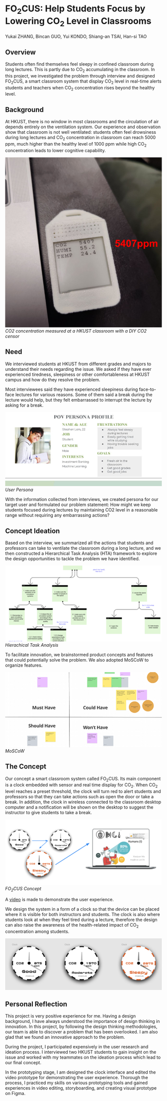 # FO<sub>2</sub>CUS: Help Students Focus by Lowering CO<sub>2</sub> Level in Classrooms
Yukai ZHANG, Bincan GUO, Yui KONDO, Shiang-an TSAI, Han-si TAO
## Overview
Students often find themselves feel sleepy in confined classroom during long lectures. This is partly due to CO<sub>2</sub> accumulating in the classroom. In this project, we investigated the problem through interview and designed FO<sub>2</sub>CUS, a smart classroom system that display CO<sub>2</sub> level in real-time alerts students and teachers when CO<sub>2</sub> concentration rises beyond the healthy level.

## Background
At HKUST, there is no window in most classrooms and the circulation of air depends entirely on the ventilation system. Our experience and observation show that classroom is not well ventilated: students often feel drowsiness during long lectures and CO<sub>2</sub> concentration in classroom can reach 5000 ppm, much higher than the healthy level of 1000 ppm while high CO<sub>2</sub> concentration leads to lower cognitive capability.

![CO2 concentration measured at a HKUST classroom with a DIY CO2 censor](../assets/highCO2classroom.png)
*CO2 concentration measured at a HKUST classroom with a DIY CO2 censor*


## Need
We interviewed students at HKUST from different grades and majors to understand their needs regarding the issue. We asked if they have ever experienced tiredness, sleepiness or other comfortableness at HKUST campus and how do they resolve the problem. 



Most interviewees said they have experienced sleepiness during face-to-face lectures for various reasons.  Some of them said a break during the lecture would help, but they felt embarrassed to interrupt the lecture by asking for a break. 

![Persona](../assets/POV_Student.jpeg)
*User Persona*

With the information collected from interviews, we created persona for our target user and formulated our problem statement:
How might we keep students focused during lectures by maintaining CO2 level in a reasonable range without requiring any embarrassing actions? 

## Concept Ideation
Based on the interview, we summarized all the actions that students and professors can take to ventilate the classroom during a long lecture, and we then constructed a Hierarchical Task Analysis (HTA) framework to explore the design opportunities to tackle the problem we have identified.

![HTA](../assets/HTA.png)
*Hierachical Task Analysis*

To facilitate innovation, we brainstormed product concepts and features that could potentially solve the problem. We also adopted MoSCoW to organize features.

![MoSCoW](../assets/MoSCoW.png)
*MoSCoW*

## The Concept
Our concept a smart classroom system called FO<sub>2</sub>CUS. Its main component is a clock embedded with sensor and real time display for CO<sub>2</sub>. When CO<sub>2</sub> level reaches a preset threshold, the clock will turn red to alert students and professors so that they can take actions such as open the door or take a break. In addition, the clock in wireless connected to the classroom desktop computer and a notification will be shown on the desktop to suggest the instructor to give students to take a break. 

![Concept](../assets/concept.png)
*FO<sub>2</sub>CUS Concept*

A [video](https://youtu.be/KIjGsEQSl0o) is made to demonstrate the user experience.

We design the system in a form of a clock so that the device can be placed where it is visible for both instructors and students. The clock is also where students look at when they feel tired during a lecture, therefore the design can also raise the awareness of the health-related impact of CO<sub>2</sub> concentration among students.

![ClockFaceDesign](../assets/clockFaceDesign.png)

## Personal Reflection
This project is very positive experience for me. Having a design background, I have always understood the importance of design thinking in innovation. In this project, by following the design thinking methodologies, our team is able to discover a problem that has been overlooked. I am also glad that we found an innovative approach to the problem.

During the project, I participated expensively in the user research and ideation process. I interviewed two HKUST students to gain insight on the issue and worked with my teammates on the ideation process which lead to our final concept. 

In the prototyping stage, I am designed the clock interface and edited the video prototype for demonstrating the user experience. Thorough the process, I practiced my skills on various prototyping tools and gained experiences in video editing, storyboarding, and creating visual prototype on Figma. 
